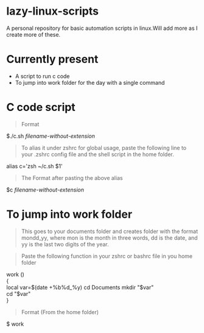 # lazy-linux-scripts
A personal repository for basic automation scripts in linux.Will add more as I create more of these.
# Currently present

* A script to run c code 
* To jump into work folder for the day with a single command
# C code script 
>Format 

$./c.sh *filename-without-extension*

>To alias it under zshrc for global usage, paste the following line to your 
.zshrc config file and the shell script in the home folder.

alias c='zsh ~/c.sh $1'
 
>The Format after pasting the above alias

$c *filename-without-extension*

# To jump into work folder

>This goes to your documents folder and creates folder with the format mondd_yy, where mon is the month in three words, 
dd is the date, and yy is the last two digits of the year.

>Paste the following function in your zshrc or bashrc file in you home folder

work ()  
{   
	local var=$(date +%b%d_%y)    
	cd Documents   
	mkdir "$var"   
	cd "$var"  
}    

>Format (From the home folder)

$ work
